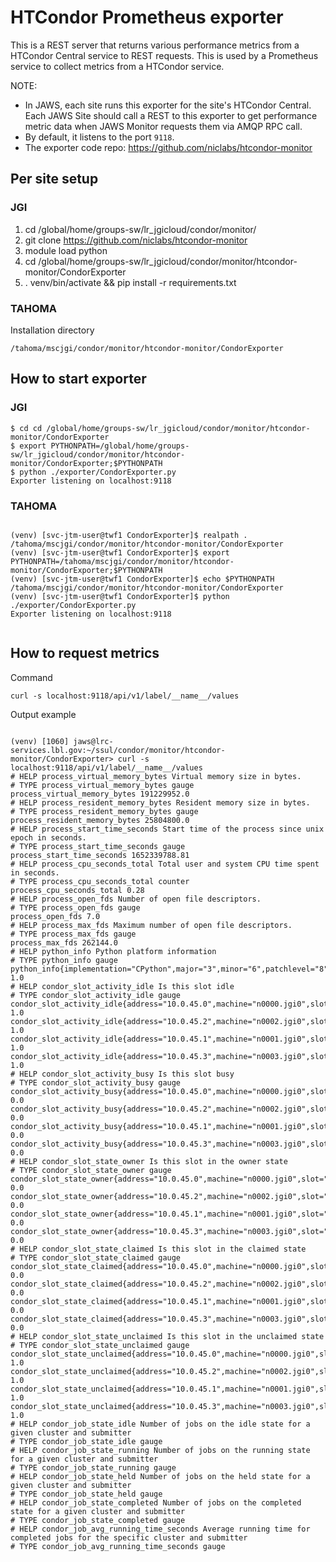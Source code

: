 # HTCondor Prometheus exporter 


This is a REST server that returns various performance metrics from a HTCondor Central service to REST requests.
This is used by a Prometheus service to collect metrics from a HTCondor service.

NOTE: 
- In JAWS, each site runs this exporter for the site's HTCondor Central. Each JAWS Site should call a REST to this exporter to get performance metric data when JAWS Monitor requests them via AMQP RPC call.  
- By default, it listens to the port `9118`.
- The exporter code repo: https://github.com/niclabs/htcondor-monitor


## Per site setup

### JGI

1. cd /global/home/groups-sw/lr_jgicloud/condor/monitor/
2. git clone https://github.com/niclabs/htcondor-monitor
3. module load python 
4. cd /global/home/groups-sw/lr_jgicloud/condor/monitor/htcondor-monitor/CondorExporter 
5. . venv/bin/activate && pip install -r requirements.txt

### TAHOMA

Installation directory
```angular2html
/tahoma/mscjgi/condor/monitor/htcondor-monitor/CondorExporter
```


## How to start exporter

### JGI
```
$ cd cd /global/home/groups-sw/lr_jgicloud/condor/monitor/htcondor-monitor/CondorExporter 
$ export PYTHONPATH=/global/home/groups-sw/lr_jgicloud/condor/monitor/htcondor-monitor/CondorExporter;$PYTHONPATH
$ python ./exporter/CondorExporter.py
Exporter listening on localhost:9118

```

### TAHOMA

```

(venv) [svc-jtm-user@twf1 CondorExporter]$ realpath .
/tahoma/mscjgi/condor/monitor/htcondor-monitor/CondorExporter
(venv) [svc-jtm-user@twf1 CondorExporter]$ export PYTHONPATH=/tahoma/mscjgi/condor/monitor/htcondor-monitor/CondorExporter;$PYTHONPATH
(venv) [svc-jtm-user@twf1 CondorExporter]$ echo $PYTHONPATH
/tahoma/mscjgi/condor/monitor/htcondor-monitor/CondorExporter
(venv) [svc-jtm-user@twf1 CondorExporter]$ python ./exporter/CondorExporter.py
Exporter listening on localhost:9118


```



## How to request metrics

Command

```angular2html
curl -s localhost:9118/api/v1/label/__name__/values
```

Output example

```

(venv) [1060] jaws@lrc-services.lbl.gov:~/ssul/condor/monitor/htcondor-monitor/CondorExporter> curl -s localhost:9118/api/v1/label/__name__/values
# HELP process_virtual_memory_bytes Virtual memory size in bytes.
# TYPE process_virtual_memory_bytes gauge
process_virtual_memory_bytes 191229952.0
# HELP process_resident_memory_bytes Resident memory size in bytes.
# TYPE process_resident_memory_bytes gauge
process_resident_memory_bytes 25804800.0
# HELP process_start_time_seconds Start time of the process since unix epoch in seconds.
# TYPE process_start_time_seconds gauge
process_start_time_seconds 1652339788.81
# HELP process_cpu_seconds_total Total user and system CPU time spent in seconds.
# TYPE process_cpu_seconds_total counter
process_cpu_seconds_total 0.28
# HELP process_open_fds Number of open file descriptors.
# TYPE process_open_fds gauge
process_open_fds 7.0
# HELP process_max_fds Maximum number of open file descriptors.
# TYPE process_max_fds gauge
process_max_fds 262144.0
# HELP python_info Python platform information
# TYPE python_info gauge
python_info{implementation="CPython",major="3",minor="6",patchlevel="8",version="3.6.8"} 1.0
# HELP condor_slot_activity_idle Is this slot idle
# TYPE condor_slot_activity_idle gauge
condor_slot_activity_idle{address="10.0.45.0",machine="n0000.jgi0",slot="1"} 1.0
condor_slot_activity_idle{address="10.0.45.2",machine="n0002.jgi0",slot="1"} 1.0
condor_slot_activity_idle{address="10.0.45.1",machine="n0001.jgi0",slot="1"} 1.0
condor_slot_activity_idle{address="10.0.45.3",machine="n0003.jgi0",slot="1"} 1.0
# HELP condor_slot_activity_busy Is this slot busy
# TYPE condor_slot_activity_busy gauge
condor_slot_activity_busy{address="10.0.45.0",machine="n0000.jgi0",slot="1"} 0.0
condor_slot_activity_busy{address="10.0.45.2",machine="n0002.jgi0",slot="1"} 0.0
condor_slot_activity_busy{address="10.0.45.1",machine="n0001.jgi0",slot="1"} 0.0
condor_slot_activity_busy{address="10.0.45.3",machine="n0003.jgi0",slot="1"} 0.0
# HELP condor_slot_state_owner Is this slot in the owner state
# TYPE condor_slot_state_owner gauge
condor_slot_state_owner{address="10.0.45.0",machine="n0000.jgi0",slot="1"} 0.0
condor_slot_state_owner{address="10.0.45.2",machine="n0002.jgi0",slot="1"} 0.0
condor_slot_state_owner{address="10.0.45.1",machine="n0001.jgi0",slot="1"} 0.0
condor_slot_state_owner{address="10.0.45.3",machine="n0003.jgi0",slot="1"} 0.0
# HELP condor_slot_state_claimed Is this slot in the claimed state
# TYPE condor_slot_state_claimed gauge
condor_slot_state_claimed{address="10.0.45.0",machine="n0000.jgi0",slot="1"} 0.0
condor_slot_state_claimed{address="10.0.45.2",machine="n0002.jgi0",slot="1"} 0.0
condor_slot_state_claimed{address="10.0.45.1",machine="n0001.jgi0",slot="1"} 0.0
condor_slot_state_claimed{address="10.0.45.3",machine="n0003.jgi0",slot="1"} 0.0
# HELP condor_slot_state_unclaimed Is this slot in the unclaimed state
# TYPE condor_slot_state_unclaimed gauge
condor_slot_state_unclaimed{address="10.0.45.0",machine="n0000.jgi0",slot="1"} 1.0
condor_slot_state_unclaimed{address="10.0.45.2",machine="n0002.jgi0",slot="1"} 1.0
condor_slot_state_unclaimed{address="10.0.45.1",machine="n0001.jgi0",slot="1"} 1.0
condor_slot_state_unclaimed{address="10.0.45.3",machine="n0003.jgi0",slot="1"} 1.0
# HELP condor_job_state_idle Number of jobs on the idle state for a given cluster and submitter
# TYPE condor_job_state_idle gauge
# HELP condor_job_state_running Number of jobs on the running state for a given cluster and submitter
# TYPE condor_job_state_running gauge
# HELP condor_job_state_held Number of jobs on the held state for a given cluster and submitter
# TYPE condor_job_state_held gauge
# HELP condor_job_state_completed Number of jobs on the completed state for a given cluster and submitter
# TYPE condor_job_state_completed gauge
# HELP condor_job_avg_running_time_seconds Average running time for completed jobs for the specific cluster and submitter
# TYPE condor_job_avg_running_time_seconds gauge


```